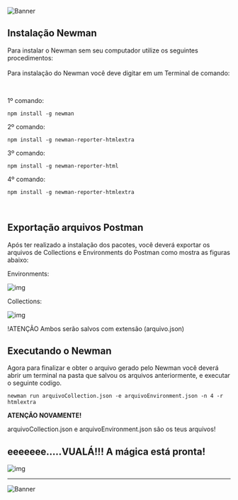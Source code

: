 ![Banner](https://user-images.githubusercontent.com/64226050/188412615-a9d66c0b-e441-4896-a4bf-e06c36bf7969.png)

## Instalação Newman


Para instalar o Newman sem seu computador utilize os seguintes procedimentos:
<br><br>
Para instalação do Newman você deve digitar em um Terminal de comando:

<br>

1º comando:
```
npm install -g newman
```
2º comando:
```
npm install -g newman-reporter-htmlextra
```
3º comando:
```
npm install -g newman-reporter-html
```
4º comando:
```
npm install -g newman-reporter-htmlextra
```
<br>

## Exportação arquivos Postman

Após ter realizado a instalação dos pacotes, você deverá exportar os arquivos de Collections e Environments do Postman como mostra as figuras abaixo:


Environments:

![img](https://user-images.githubusercontent.com/64226050/188417119-ec1a7f9c-7b32-449a-972a-e90f8c886869.png)



Collections:

![img](https://user-images.githubusercontent.com/64226050/188416858-f34df843-22b1-4d59-8973-9bdd47ddc4f8.png)

!ATENÇÃO
Ambos serão salvos com extensão (arquivo.json)

## Executando o Newman

Agora para finalizar e obter o arquivo gerado pelo Newman você deverá abrir um terminal na pasta que salvou os arquivos anteriormente, e executar o seguinte codigo.

```
newman run arquivoCollection.json -e arquivoEnvironment.json -n 4 -r htmlextra
```
**ATENÇÃO NOVAMENTE!**

arquivoCollection.json e arquivoEnvironment.json são os teus arquivos!

## eeeeeee.....VUALÁ!!! A mágica está pronta! ##

![img](https://user-images.githubusercontent.com/64226050/188420128-d38fd2cd-9ccc-4a8b-b6aa-6854fb4e95b3.png)
____

![Banner](https://user-images.githubusercontent.com/64226050/188371378-9f12963c-251c-405f-94a0-f46624065097.png)


